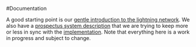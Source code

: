 #Documentation

A good starting point is our [gentle introduction to the lightning network](https://github.com/yoursnetwork/fullnode-pc/blob/master/docs/gentle-lightning.md). We also have a [prospectus system description](https://github.com/yoursnetwork/fullnode-pc/blob/master/docs/yours-lightning.md) that we are trying to keep more or less in sync with the [implementation](https://github.com/yoursnetwork/fullnode-pc/blob/master/lib/agent.js). Note that everything here is a work in progress and subject to change.

